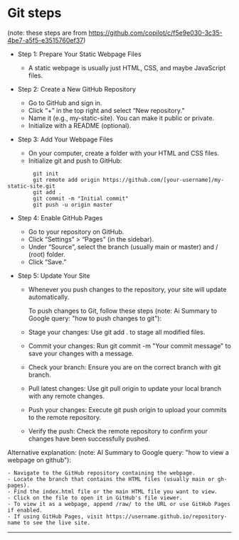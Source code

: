 # Git steps

(note: these steps are from https://github.com/copilot/c/f5e9e030-3c35-4be7-a5f5-e3515760ef37)

- Step 1: Prepare Your Static Webpage Files<br>

    - A static webpage is usually just HTML, CSS, and maybe JavaScript files.

- Step 2: Create a New GitHub Repository<br>

    - Go to GitHub and sign in.
    - Click “+” in the top right and select “New repository.”
    - Name it (e.g., my-static-site). You can make it public or private.
    - Initialize with a README (optional).

- Step 3: Add Your Webpage Files<br>

    - On your computer, create a folder with your HTML and CSS files.
    - Initialize git and push to GitHub:
```
        git init
        git remote add origin https://github.com/[your-username]/my-static-site.git
        git add .
        git commit -m "Initial commit"
        git push -u origin master
```

- Step 4: Enable GitHub Pages<br>

    - Go to your repository on GitHub.
    - Click “Settings” > “Pages” (in the sidebar).
    - Under “Source”, select the branch (usually main or master) and / (root) folder.
    - Click “Save.”

- Step 5: Update Your Site<br>

    - Whenever you push changes to the repository, your site will update automatically.
 
      To push changes to Git, follow these steps (note: Ai Summary to Google query: "how to push changes to git"):

    - Stage your changes: Use git add . to stage all modified files.
    - Commit your changes: Run git commit -m "Your commit message" to save your changes with a message.
    - Check your branch: Ensure you are on the correct branch with git branch.
    - Pull latest changes: Use git pull origin <branch-name> to update your local branch with any remote changes.
    - Push your changes: Execute git push origin <branch-name> to upload your commits to the remote repository.
    - Verify the push: Check the remote repository to confirm your changes have been successfully pushed.

Alternative explanation: (note: AI Summary to Google query: "how to view a webpage on github"):

    - Navigate to the GitHub repository containing the webpage.
    - Locate the branch that contains the HTML files (usually main or gh-pages).
    - Find the index.html file or the main HTML file you want to view.
    - Click on the file to open it in GitHub's file viewer.
    - To view it as a webpage, append /raw/ to the URL or use GitHub Pages if enabled.
    - If using GitHub Pages, visit https://username.github.io/repository-name to see the live site.

<hr>
